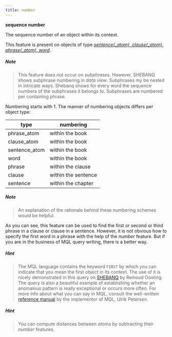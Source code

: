 ```yaml
---
title: number
---
```


**sequence number**


The sequence number of an object within its context.

This feature is present on objects of type [*sentence(_atom)*, *clause(_atom)*, *phrase(_atom)*, *word*](otype.md).


##### Note
> This feature does not occur on *subphrases*.
However, SHEBANQ shows subphrase numbering in *data view*. 
Subphrases my be nested in intricate ways. 
Shebanq shows for every word the sequence numbers of the subphrases it belongs to.
Subphrases are numbered per containing phrase.

Numbering starts with 1.
The manner of numbering objects differs per object type:

type|numbering
---|---
phrase_atom  |within the book
clause_atom  |within the book
sentence_atom|within the book
word         |within the book
phrase       |within the clause
clause       |within the sentence
sentence     |within the chapter

##### Note
> An explanation of the rationale behind these numbering schemes would be helpful.

As you can see, this feature can be used to find the first or second or third phrase in a clause or clause in a sentence.
However, it is not obvious how to specify the first word in a phrase with the help of the *number* feature.
But if you are in the business of MQL query writing, there is a better way.

##### Hint
> The MQL language contains the keyword `FIRST` by which you can indicate that you mean the first object
in its context. The use of it is nicely demonstrated in this query on 
[SHEBANQ]({{shebanq}}/hebrew/query?id=519) by Reinoud Oosting. The query is also a beautiful
example of establishing whether an anomalous pattern is really exceptional or occurs more often.
For more info about what you can say in MQL, consult the well-written
[reference manual]({{shebanqw}}/Documents/MQL-Query-Guide.pdf)
by the implementor of MQL, Ulrik Petersen.

##### Hint
> You can compute distances between *atoms* by subtracting their *number* features.
